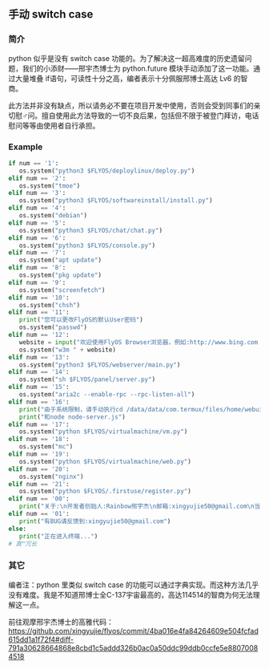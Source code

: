 ## 手动 switch case
### 简介
python 似乎是没有 switch case 功能的。为了解决这一超高难度的历史遗留问题，我们的小添财——邢宇杰博士为 python.future 模块手动添加了这一功能。通过大量堆叠 if语句，可读性十分之高，编者表示十分佩服邢博士高达 Lv6 的智商。

此方法并非没有缺点，所以请务必不要在项目开发中使用，否则会受到同事们的亲切慰♂问。擅自使用此方法导致的一切不良后果，包括但不限于被登门拜访，电话慰问等等由使用者自行承担。
### Example
```python
if num == '1':
   os.system("python3 $FLYOS/deploylinux/deploy.py")
elif num == '2':
   os.system("tmoe")
elif num == '3':
   os.system("python3 $FLYOS/softwareinstall/install.py")
elif num == '4':
   os.system("debian")
elif num == '5':
   os.system("python3 $FLYOS/chat/chat.py")
elif num == '6':
   os.system("python3 $FLYOS/console.py")
elif num == '7':
   os.system("apt update")
elif num == '8':
   os.system("pkg update")
elif num == '9':
   os.system("screenfetch")
elif num == '10':
   os.system("chsh")
elif num == '11':
   print("您可以更改FlyOS的默认User密码")
   os.system("passwd")
elif num == '12':
   website = input("欢迎使用FlyOS Browser浏览器，例如:http://www.bing.com --必应 输入网址开始浏览网页:")
   os.system("w3m " + website)
elif num == '13':
   os.system("python3 $FLYOS/webserver/main.py")
elif num == '14':
   os.system("sh $FLYOS/panel/server.py")
elif num == '15':
   os.system("aria2c --enable-rpc --rpc-listen-all")
elif num == '16':
   print("由于系统限制，请手动执行cd /data/data/com.termux/files/home/webui-aria2")
   print("和node node-server.js")
elif num == '17':
   os.system("python $FLYOS/virtualmachine/vm.py")
elif num == '18':
   os.system("mc")
elif num == '19':
   os.system("python $FLYOS/virtualmachine/web.py")
elif num == '20':
   os.system("nginx")
elif num == '21':
   os.system("python $FLYOS/.firstuse/register.py")
elif num == '00':
   print("关于:\n开发者创始人:Rainbow邢宇杰\n邮箱:xingyujie50@gmail.com\n当前版本:bilndv2.7")
elif num == '01':
   print("有BUG请反馈到:xingyujie50@gmail.com")
else:
   print("正在进入终端...")
# 真™冗长
```
### 其它
编者注：python 里类似 switch case 的功能可以通过字典实现。而这种方法几乎没有难度。我是不知道邢博士全C-137宇宙最高的，高达114514的智商为何无法理解这一点。

前往观摩邢宇杰博士的高雅代码：https://github.com/xingyujie/flyos/commit/4ba016e4fa84264609e504fcfad615dd1a1f72f4#diff-791a30628664868e8cbd1c5addd326b0ac0a50ddc99ddb0ccfe5e88070084518

